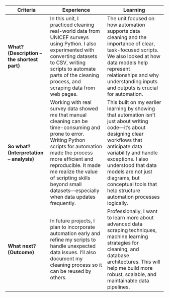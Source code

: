 | Criteria                                    | Experience                                                                                                                                                                                                                                                                                                     | Learning                                                                                                                                                                                                                                                                                                                   |
| ------------------------------------------- | -------------------------------------------------------------------------------------------------------------------------------------------------------------------------------------------------------------------------------------------------------------------------------------------------------------- | -------------------------------------------------------------------------------------------------------------------------------------------------------------------------------------------------------------------------------------------------------------------------------------------------------------------------- |
| **What? (Description – the shortest part)** | In this unit, I practiced cleaning real-world data from UNICEF surveys using Python. I also experimented with converting datasets to CSV, writing scripts to automate parts of the cleaning process, and scraping data from web pages.                                                                         | The unit focused on how automation supports data cleaning and the importance of clear, task-focused scripts. We also looked at how data models help represent relationships and why understanding inputs and outputs is crucial for automation.                                                                            |
| **So what? (Interpretation – analysis)**    | Working with real survey data showed me that manual cleaning can be time-consuming and prone to error. Writing Python scripts for automation made the process more efficient and reproducible. It made me realize the value of scripting skills beyond small datasets—especially when data updates frequently. | This built on my earlier learning by showing that automation isn’t just about writing code—it’s about designing clear workflows that anticipate data variability and handle exceptions. I also understood that data models are not just diagrams, but conceptual tools that help structure automation processes logically. |
| **What next? (Outcome)**                    | In future projects, I plan to incorporate automation early and refine my scripts to handle unexpected data issues. I’ll also document my cleaning process so it can be reused by others.                                                                                                                       | Professionally, I want to learn more about advanced data scraping techniques, machine learning strategies for cleaning, and database architectures. This will help me build more robust, scalable, and maintainable data pipelines.                                                                                        |

